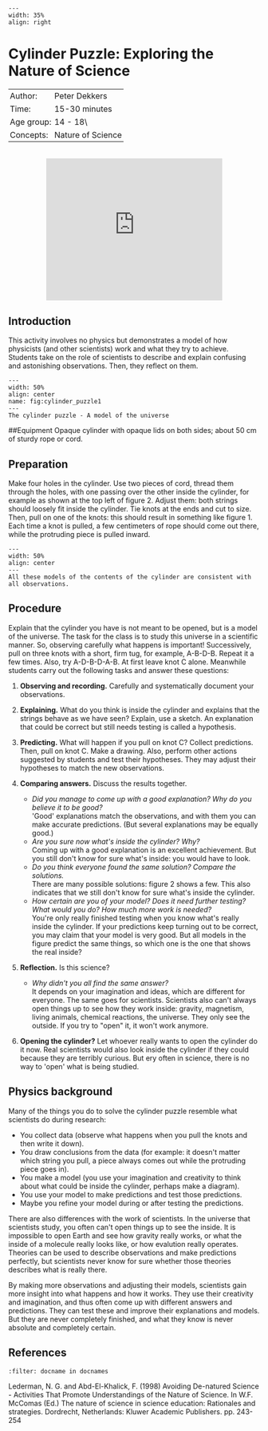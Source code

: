```{figure} ../../figures/confirmed.png
---
width: 35%
align: right
```


# Cylinder Puzzle: Exploring the Nature of Science

<table style="width: 100%; border-collapse: collapse; border: none;">
    <tr style="background-color: var(--background-color);">  
        <td style="text-align: left; padding: 3px; border: none; color: var(--text-color)">Author:</td>
        <td style="text-align: left; padding: 3px; border: none; color: var(--text-color)">Peter Dekkers</td>
    </tr>
    <tr style="background-color: var(--background-color);"> 
        <td style="text-align: left; padding: 3px; border: none; color: var(--text-color)">Time:</td>
        <td style="text-align: left; padding: 3px; border: none; color: var(--text-color)">15-30 minutes</td>
    </tr>
    <tr style="background-color: var(--background-color);"> 
        <td style="text-align: left; padding: 3px; border: none; color: var(--text-color)">Age group:</td>
        <td style="text-align: left; padding: 3px; border: none; color: var(--text-color)">14 - 18\</td>
    </tr>
    <tr style="background-color: var(--background-color);"> 
        <td style="text-align: left; padding: 3px; border: none; color: var(--text-color)">Concepts:</td>
        <td style="text-align: left; padding: 3px; border: none; color: var(--text-color)">Nature of Science</td>
    </tr>
</table><br>

<div style="display: flex; justify-content: center;">
    <div style="position: relative; width: 70%; height: 0; padding-bottom: 56.25%;">
        <iframe
            src="https://www.youtube.com/embed/Pe9XzsuTeQ8?si=Op1m-3NHUNfRt31o"
            style="position: absolute; top: 0; left: 0; width: 100%; height: 100%;"
            frameborder="0"
            allow="accelerometer; autoplay; clipboard-write; encrypted-media; gyroscope; picture-in-picture"
            allowfullscreen
        ></iframe>
    </div>
</div>

## Introduction
This activity involves no physics but demonstrates a model of how physicists (and other scientists) work and what they try to achieve. Students take on the role of scientists to describe and explain confusing and astonishing observations. Then, they reflect on them.

```{figure} demo70_figure1.jpg
---
width: 50%
align: center
name: fig:cylinder_puzzle1
---
The cylinder puzzle - A model of the universe
```

##Equipment
Opaque cylinder with opaque lids on both sides; about 50 cm of sturdy rope or cord.

## Preparation
Make four holes in the cylinder. Use two pieces of cord, thread them through the holes, with one passing over the other inside the cylinder, for example as shown at the top left of figure 2. Adjust them: both strings should loosely fit inside the cylinder. Tie knots at the ends and cut to size. Then, pull on one of the knots: this should result in something like figure 1. Each time a knot is pulled, a few centimeters of rope should come out there, while the protruding piece is pulled inward.
```{figure} demo70_figure2.png
---
width: 50%
align: center
---
All these models of the contents of the cylinder are consistent with all observations.
```


## Procedure
Explain that the cylinder you have is not meant to be opened, but is a model of the universe. The task for the class is to study this universe in a scientific manner. So, observing carefully what happens is important!
Successively, pull on three knots with a short, firm tug, for example, A-B-D-B. Repeat it a few times. Also, try A-D-B-D-A-B. At first leave knot C alone. Meanwhile students carry out the following tasks and answer these questions:

1. **Observing and recording.** Carefully and systematically document your observations.
2. **Explaining.** What do you think is inside the cylinder and explains that the strings behave as we have seen? Explain, use a sketch. An explanation that could be correct but still needs testing is called a hypothesis.
3. **Predicting.** What will happen if you pull on knot C? Collect predictions. Then, pull on knot C. Make a drawing. Also, perform other actions suggested by students and test their hypotheses. They may adjust their hypotheses to match the new observations.
4. **Comparing answers.** Discuss the results together.
    - *Did you manage to come up with a good explanation? Why do you believe it to be good?*\
   'Good' explanations match the observations, and with them you can make accurate predictions. (But several explanations may be equally good.)
    - *Are you sure now what's inside the cylinder? Why?*\
    Coming up with a good explanation is an excellent achievement. But you still don't know for sure what's inside: you would have to look.
    - *Do you think everyone found the same solution? Compare the solutions.*\
    There are many possible solutions: figure 2 shows a few. This also indicates that we still don't know for sure what's inside the cylinder.
    - *How certain are you of your model? Does it need further testing? What would you do? How much more work is needed?*\
    You're only really finished testing when you know what's really inside the cylinder. If your predictions keep turning out to be correct, you may claim that your model is very good. But all models in the figure predict the same things, so which one is the one that shows the real inside?
5. **Reflection.** Is this science? 
    - *Why didn't you all find the same answer?*\
    It depends on your imagination and ideas, which are different for everyone. The same goes for scientists. Scientists also can't always open things up to see how they work inside: gravity, magnetism, living animals, chemical reactions, the universe. They only see the outside. If you try to "open" it, it won't work anymore.

6. **Opening the cylinder?** Let whoever really wants to open the cylinder do it now. Real scientists would also look inside the cylinder if they could because they are terribly curious. But ery often in science, there is no way to 'open' what is being studied.

## Physics background
Many of the things you do to solve the cylinder puzzle resemble what scientists do during research:
- You collect data (observe what happens when you pull the knots and then write it down).
- You draw conclusions from the data (for example: it doesn't matter which string you pull, a piece always comes out while the protruding piece goes in).
- You make a model (you use your imagination and creativity to think about what could be inside the cylinder, perhaps make a diagram).
- You use your model to make predictions and test those predictions.
- Maybe you refine your model during or after testing the predictions.

There are also differences with the work of scientists. In the universe that scientists study, you often can't open things up to see the inside. It is impossible to open Earth and see how gravity really works, or what the inside of a molecule really looks like, or how evalution really operates. Theories can be used to describe observations and make predictions perfectly, but scientists never know for sure whether those theories describes what is really there.

By making more observations and adjusting their models, scientists gain more insight into what happens and how it works. They use their creativity and imagination, and thus often come up with different answers and predictions. They can test these and improve their explanations and models. But they are never completely finished, and what they know is never absolute and completely certain.

## References
```{bibliography}
:filter: docname in docnames
```
Lederman, N. G. and Abd-El-Khalick, F. (1998) Avoiding De-natured Science - Activities That Promote Understandings of the Nature of Science. In W.F. McComas (Ed.) The nature of science in science education: Rationales and strategies. Dordrecht, Netherlands: Kluwer Academic Publishers. pp. 243-254
